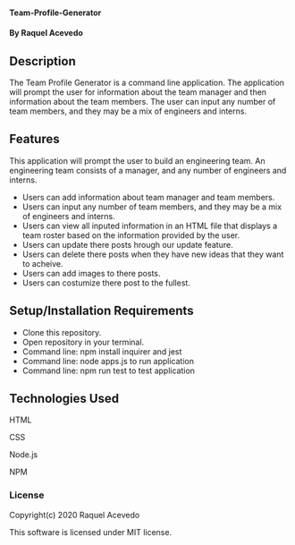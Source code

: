 #### Team-Profile-Generator

#### By Raquel Acevedo

## Description

The Team Profile Generator is a command line application. The application will prompt the user for information about the team manager and then information about the team members. The user can input any number of team members, and they may be a mix of engineers and interns. 


## Features
 
This application will prompt the user to build an engineering team. An engineering team consists of a manager, and any number of engineers and interns.

* Users can add information about team manager and team members. 
* Users can input any number of team members, and they may be a mix of engineers and interns. 
* Users can view all inputed information in an HTML file that displays a team roster based on the information provided by the user. 
* Users can update there posts hrough our update feature. 
* Users can delete there posts when they have new ideas that they want to acheive. 
* Users can add images to there posts.
* Users can costumize there post to the fullest. 
 


## Setup/Installation Requirements

* Clone this repository.
* Open repository in your terminal. 
* Command line: npm install inquirer and jest
* Command line: node apps.js to run application
* Command line: npm run test to test application


## Technologies Used

HTML

CSS

Node.js

NPM


### License

Copyright(c) 2020 Raquel Acevedo

This software is licensed under MIT license.